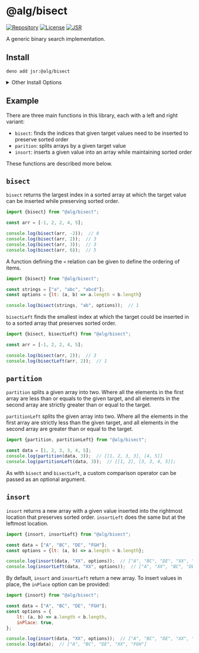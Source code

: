 # @alg/bisect

[![Repository](https://img.shields.io/badge/algjs%2Fbisect-102335?logo=codeberg&labelColor=07121A)](https://codeberg.org/algjs/bisect)
[![License](https://img.shields.io/badge/Apache--2.0-green?label=license)](https://codeberg.org/algjs/bisect/src/branch/main/LICENSE)
[![JSR](https://jsr.io/badges/@alg/bisect)](https://jsr.io/@alg/bisect)

A generic binary search implementation.

## Install

```
deno add jsr:@alg/bisect
```

<details>
<summary>Other Install Options</summary>

```bash
npx jsr add @alg/bisect
```

```bash
bunx jsr add @alg/bisect
```

```bash
pnpm i jsr:@alg/bisect
```

```bash
yarn add jsr:@alg/bisect
```

```bash
vlt install jsr:@alg/bisect
```

</details>

## Example

There are three main functions in this library, each with a left and right
variant:

- `bisect`: finds the indices that given target values need to be inserted to
  preserve sorted order
- `parition`: splits arrays by a given target value
- `insort`: inserts a given value into an array while maintaining sorted order

These functions are described more below.

## `bisect`

`bisect` returns the largest index in a sorted array at which the target value
can be inserted while preserving sorted order.

```javascript
import {bisect} from "@alg/bisect";

const arr = [-1, 2, 2, 4, 5];

console.log(bisect(arr, -2));  // 0
console.log(bisect(arr, 2));  // 3
console.log(bisect(arr, 3));  // 3
console.log(bisect(arr, 6));  // 5
```

A function defining the `<` relation can be given to define the ordering of
items.

```javascript
import {bisect} from "@alg/bisect";

const strings = ["a", "abc", "abcd"];
const options = {lt: (a, b) => a.length < b.length}

console.log(bisect(strings, "ab", options));  // 1
```

`bisectLeft` finds the smallest index at which the target could be inserted in
to a sorted array that preserves sorted order.

```javascript
import {bisect, bisectLeft} from "@alg/bisect";

const arr = [-1, 2, 2, 4, 5];

console.log(bisect(arr, 2));  // 3
console.log(bisectLeft(arr, 2));  // 1
```

## `partition`

`partition` splits a given array into two. Where all the elements in the first
array are less than or equals to the given target, and all elements in the
second array are strictly greater than or equal to the target.

`partitionLeft` splits the given array into two. Where all the elements in the
first array are strictly less than the given target, and all elements in the
second array are greater than or equal to the target.

```javascript
import {partition, partitionLeft} from "@alg/bisect";

const data = [1, 2, 3, 3, 4, 5];
console.log(partition(data, 3));  // [[1, 2, 3, 3], [4, 5]]
console.log(partitionLeft(data, 3));  // [[1, 2], [3, 3, 4, 5]];
```

As with `bisect` and `bisectLeft`, a custom comparison operator can be passed as
an optional argument.

## `insort`

`insort` returns a new array with a given value inserted into the rightmost
location that preserves sorted order. `insortLeft` does the same but at the
leftmost location.

```javascript
import {insort, insortLeft} from "@alg/bisect";

const data = ["A", "BC", "DE", "FGH"];
const options = {lt: (a, b) => a.length < b.length};

console.log(insort(data, "XX", options));  // ["A", "BC", "DE", "XX", "FGH"]
console.log(insortLeft(data, "XX", options));  // ["A", "XX", "BC", "DE", "FGH"]
```

By default, `insort` and `insortLeft` return a new array. To insert values in
place, the `inPlace` option can be provided:

```javascript
import {insort} from "@alg/bisect";

const data = ["A", "BC", "DE", "FGH"];
const options = {
    lt: (a, b) => a.length < b.length,
    inPlace: true,
};

console.log(insort(data, "XX", options));  // ["A", "BC", "DE", "XX", "FGH"]
console.log(data);  // ["A", "BC", "DE", "XX", "FGH"]
```
